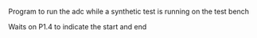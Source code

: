 Program to run the adc while a synthetic test is running on the test bench

Waits on P1.4 to indicate the start and end
